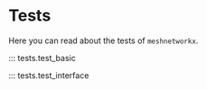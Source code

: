 # Tests

Here you can read about the tests of `meshnetworkx`.

::: tests.test_basic

::: tests.test_interface
